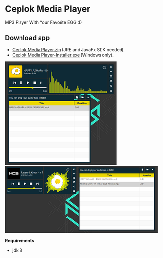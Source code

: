 # Ceplok Media Player
 MP3 Player With Your Favorite EGG :D

## Download app
  - [Ceplok Media Player.zip](https://github.com/rizalmf/Ceplok-Player/raw/filerepo/out/Ceplok%20Media%20Player(JRE%20Needed).zip) (JRE and JavaFx SDK needed).
  - [Ceplok Media Player-Installer.exe](https://github.com/rizalmf/Ceplok-Player/raw/filerepo/out/Ceplok%20Media%20Player-Installer.exe) (Windows only).

![1](1.PNG)
![2](2.PNG)

**Requirements**
- jdk 8
